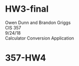 # HW3-final
Owen Dunn and Brandon Griggs <br>
CIS 357 <br>
9/24/18 <br>
Calculator Conversion Application
# 357-HW4
